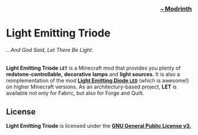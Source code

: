 ### <p align="right">[`→` Modrinth]()</p>

# Light Emitting Triode

###### ...And God Said, Let There Be Light.

**Light Emitting Triode `LET`** is a Minecraft mod that provides you plenty of **redstone-controllable,** **decorative** **lamps** and **light sources.** It is also a reimplementation of the mod **[Light Emitting Diode `LED`](https://github.com/magistermaks/mod-led)** (which is awesome!) on higher Minecraft versions. As an architectury-based project, **LET** is available not only for Fabric, but also for Forge and Quilt.

## License

**Light Emitting Triode** is licensed under the **[GNU General Public License v3.](LICENSE)**
